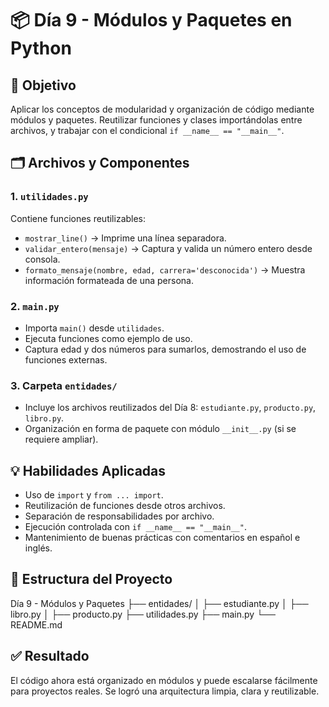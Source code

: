 # 📦 Día 9 - Módulos y Paquetes en Python

## 🎯 Objetivo
Aplicar los conceptos de modularidad y organización de código mediante módulos y paquetes. Reutilizar funciones y clases importándolas entre archivos, y trabajar con el condicional `if __name__ == "__main__"`.

## 🗂️ Archivos y Componentes

### 1. `utilidades.py`
Contiene funciones reutilizables:
- `mostrar_line()` → Imprime una línea separadora.
- `validar_entero(mensaje)` → Captura y valida un número entero desde consola.
- `formato_mensaje(nombre, edad, carrera='desconocida')` → Muestra información formateada de una persona.

### 2. `main.py`
- Importa `main()` desde `utilidades`.
- Ejecuta funciones como ejemplo de uso.
- Captura edad y dos números para sumarlos, demostrando el uso de funciones externas.

### 3. Carpeta `entidades/`
- Incluye los archivos reutilizados del Día 8: `estudiante.py`, `producto.py`, `libro.py`.
- Organización en forma de paquete con módulo `__init__.py` (si se requiere ampliar).

## 💡 Habilidades Aplicadas
- Uso de `import` y `from ... import`.
- Reutilización de funciones desde otros archivos.
- Separación de responsabilidades por archivo.
- Ejecución controlada con `if __name__ == "__main__"`.
- Mantenimiento de buenas prácticas con comentarios en español e inglés.

## 📁 Estructura del Proyecto

Día 9 - Módulos y Paquetes
├── entidades/
│   ├── estudiante.py
│   ├── libro.py
│   ├── producto.py
├── utilidades.py
├── main.py
└── README.md

## ✅ Resultado
El código ahora está organizado en módulos y puede escalarse fácilmente para proyectos reales. Se logró una arquitectura limpia, clara y reutilizable.
